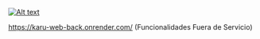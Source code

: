 [![Alt text](https://img.youtube.com/vi/IlsUgsk4XBw/0.jpg)](https://www.youtube.com/watch?v=IlsUgsk4XBw)

https://karu-web-back.onrender.com/ (Funcionalidades Fuera de Servicio)
